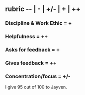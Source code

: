 ## rubric               -- | - | +/- | + | ++

### Discipline & Work Ethic    = +

### Helpfulness                = ++

### Asks for feedback          = +

### Gives feedback             = ++

### Concentration/focus        = +/-         

I give 95 out of 100 to Jayven.